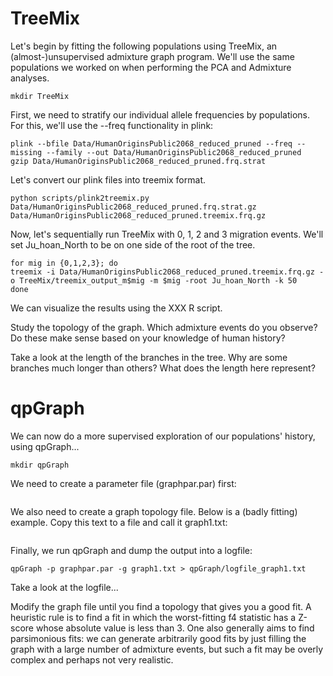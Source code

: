 # TreeMix
Let's begin by fitting the following populations using TreeMix, an (almost-)unsupervised admixture graph program. We'll use the same populations we worked on when performing the PCA and Admixture analyses.

```
mkdir TreeMix
```

First, we need to stratify our individual allele frequencies by populations. For this, we'll use the --freq functionality in plink:

```
plink --bfile Data/HumanOriginsPublic2068_reduced_pruned --freq --missing --family --out Data/HumanOriginsPublic2068_reduced_pruned
gzip Data/HumanOriginsPublic2068_reduced_pruned.frq.strat
```

Let's convert our plink files into treemix format.

```
python scripts/plink2treemix.py Data/HumanOriginsPublic2068_reduced_pruned.frq.strat.gz Data/HumanOriginsPublic2068_reduced_pruned.treemix.frq.gz
```
Now, let's sequentially run TreeMix with 0, 1, 2 and 3 migration events. We'll set Ju_hoan_North to be on one side of the root of the tree.

```
for mig in {0,1,2,3}; do
treemix -i Data/HumanOriginsPublic2068_reduced_pruned.treemix.frq.gz -o TreeMix/treemix_output_m$mig -m $mig -root Ju_hoan_North -k 50
done
```

We can visualize the results using the XXX R script.

Study the topology of the graph. Which admixture events do you observe? Do these make sense based on your knowledge of human history?

Take a look at the length of the branches in the tree. Why are some branches much longer than others? What does the length here represent?


# qpGraph

We can now do a more supervised exploration of our populations' history, using qpGraph...

```
mkdir qpGraph
```

We need to create a parameter file (graphpar.par) first:


```
```

We also need to create a graph topology file. Below is a (badly fitting) example. Copy this text to a file and call it graph1.txt:

```
```

Finally, we run qpGraph and dump the output into a logfile:

```
qpGraph -p graphpar.par -g graph1.txt > qpGraph/logfile_graph1.txt
```

Take a look at the logfile...

Modify the graph file until you find a topology that gives you a good fit. A heuristic rule is to find a fit in which the worst-fitting f4 statistic has a Z-score whose absolute value is less than 3. One also generally aims to find parsimonious fits: we can generate arbitrarily good fits by just filling the graph with a large number of admixture events, but such a fit may be overly complex and perhaps not very realistic.
